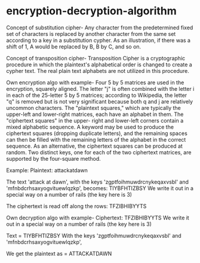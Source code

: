 # encryption-decryption-algorithm
Concept of substitution cipher-
Any character from the predetermined fixed set of characters is replaced by another character from the same set according to a key in a substitution cypher. As an illustration, if there was a shift of 1, A would be replaced by B, B by C, and so on.


Concept of transposition cipher-
Transposition Cipher is a cryptographic procedure in which the plaintext's alphabetical order is changed to create a cypher text. The real plain text alphabets are not utilized in this procedure.


Own encryption algo with example-
Four 5 by 5 matrices are used in the encryption, squarely aligned. The letter "j" is often combined with the letter i in each of the 25-letter 5 by 5 matrices; according to Wikipedia, the letter "q" is removed but is not very significant because both q and j are relatively uncommon characters. The "plaintext squares," which are typically the upper-left and lower-right matrices, each have an alphabet in them. The "ciphertext squares" in the upper- right and lower-left corners contain a mixed alphabetic sequence. A keyword may be used to produce the ciphertext squares (dropping duplicate letters), and the remaining spaces can then be filled with the remaining letters of the alphabet in the correct sequence. As an alternative, the ciphertext squares can be produced at random. Two distinct keys, one for each of the two ciphertext matrices, are supported by the four-square method.
 
Example:
Plaintext: attackatdawn

The text 'attack at dawn', with the keys 'zgptfoihmuwdrcnykeqaxvsbl' and 'mfnbdcrhsaxyogvituewlqzkp', becomes: TIYBFHTIZBSY
We write it out in a special way on a number of rails (the key here is 3)

 

The ciphertext is read off along the rows: TFZIBHIBYYTS

Own decryption algo with example- Ciphertext: TFZIBHIBYYTS
We write it out in a special way on a number of rails (the key here is 3)

 

Text = TIYBFHTIZBSY
With the keys 'zgptfoihmuwdrcnykeqaxvsbl' and 'mfnbdcrhsaxyogvituewlqzkp',
 
 

We get the plaintext as = ATTACKATDAWN
